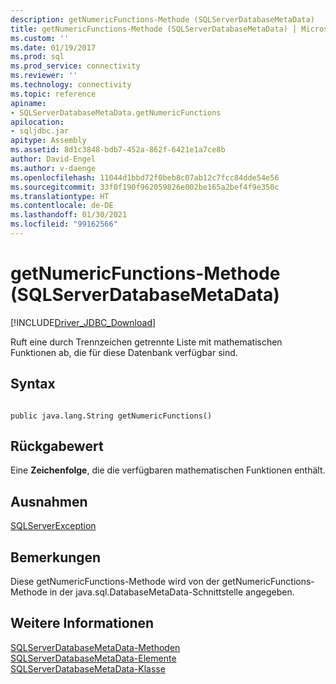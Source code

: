 ```yaml
---
description: getNumericFunctions-Methode (SQLServerDatabaseMetaData)
title: getNumericFunctions-Methode (SQLServerDatabaseMetaData) | Microsoft-Dokumentation
ms.custom: ''
ms.date: 01/19/2017
ms.prod: sql
ms.prod_service: connectivity
ms.reviewer: ''
ms.technology: connectivity
ms.topic: reference
apiname:
- SQLServerDatabaseMetaData.getNumericFunctions
apilocation:
- sqljdbc.jar
apitype: Assembly
ms.assetid: 8d1c3848-bdb7-452a-862f-6421e1a7ce8b
author: David-Engel
ms.author: v-daenge
ms.openlocfilehash: 11044d1bbd72f0beb8c07ab12c7fcc84dde54e56
ms.sourcegitcommit: 33f0f190f962059826e002be165a2bef4f9e350c
ms.translationtype: HT
ms.contentlocale: de-DE
ms.lasthandoff: 01/30/2021
ms.locfileid: "99162566"
---
```

# <a name="getnumericfunctions-method-sqlserverdatabasemetadata"></a>getNumericFunctions-Methode (SQLServerDatabaseMetaData)
[!INCLUDE[Driver_JDBC_Download](../../../includes/driver_jdbc_download.md)]

  Ruft eine durch Trennzeichen getrennte Liste mit mathematischen Funktionen ab, die für diese Datenbank verfügbar sind.  
  
## <a name="syntax"></a>Syntax  
  
```  
  
public java.lang.String getNumericFunctions()  
```  
  
## <a name="return-value"></a>Rückgabewert  
 Eine **Zeichenfolge**, die die verfügbaren mathematischen Funktionen enthält.  
  
## <a name="exceptions"></a>Ausnahmen  
 [SQLServerException](../../../connect/jdbc/reference/sqlserverexception-class.md)  
  
## <a name="remarks"></a>Bemerkungen  
 Diese getNumericFunctions-Methode wird von der getNumericFunctions-Methode in der java.sql.DatabaseMetaData-Schnittstelle angegeben.  
  
## <a name="see-also"></a>Weitere Informationen  
 [SQLServerDatabaseMetaData-Methoden](../../../connect/jdbc/reference/sqlserverdatabasemetadata-methods.md)   
 [SQLServerDatabaseMetaData-Elemente](../../../connect/jdbc/reference/sqlserverdatabasemetadata-members.md)   
 [SQLServerDatabaseMetaData-Klasse](../../../connect/jdbc/reference/sqlserverdatabasemetadata-class.md)  
  
  
